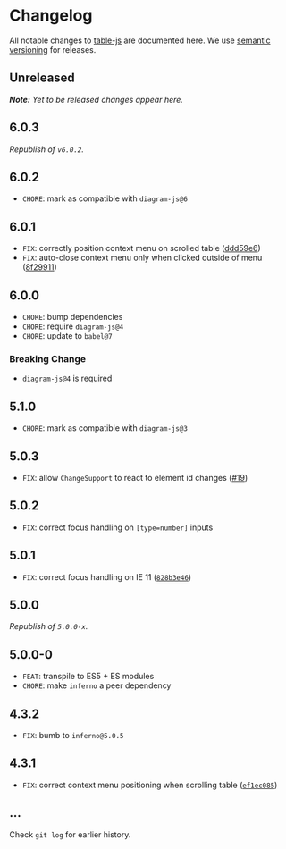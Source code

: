 # Changelog

All notable changes to [table-js](https://github.com/bpmn-io/table-js) are documented here. We use [semantic versioning](http://semver.org/) for releases.

## Unreleased

___Note:__ Yet to be released changes appear here._

## 6.0.3

_Republish of `v6.0.2`._

## 6.0.2

* `CHORE`: mark as compatible with `diagram-js@6`

## 6.0.1

* `FIX`: correctly position context menu on scrolled table ([ddd59e6](https://github.com/bpmn-io/table-js/commit/ddd59e6009a30422732eae56f0dee7466f99943a))
* `FIX`: auto-close context menu only when clicked outside of menu ([8f29911](https://github.com/bpmn-io/table-js/commit/8f29911d5ee7152552661f78aaa77a784ad38712))

## 6.0.0

* `CHORE`: bump dependencies
* `CHORE`: require `diagram-js@4`
* `CHORE`: update to `babel@7`

### Breaking Change

* `diagram-js@4` is required

## 5.1.0

* `CHORE`: mark as compatible with `diagram-js@3`

## 5.0.3

* `FIX`: allow `ChangeSupport` to react to element id changes ([#19](https://github.com/bpmn-io/table-js/issues/19))

## 5.0.2

* `FIX`: correct focus handling on `[type=number]` inputs

## 5.0.1

* `FIX`: correct focus handling on IE 11 ([`828b3e46`](https://github.com/bpmn-io/table-js/commit/828b3e4656d1ae2d749ed3ab2e447d6388bd634e))

## 5.0.0

_Republish of `5.0.0-x`._

## 5.0.0-0

* `FEAT`: transpile to ES5 + ES modules
* `CHORE`: make `inferno` a peer dependency

## 4.3.2

* `FIX`: bumb to `inferno@5.0.5`

## 4.3.1

* `FIX`: correct context menu positioning when scrolling table ([`ef1ec085`](https://github.com/bpmn-io/table-js/commit/ef1ec08579125f8b70988173fd27166970f243f9))

## ...

Check `git log` for earlier history.
